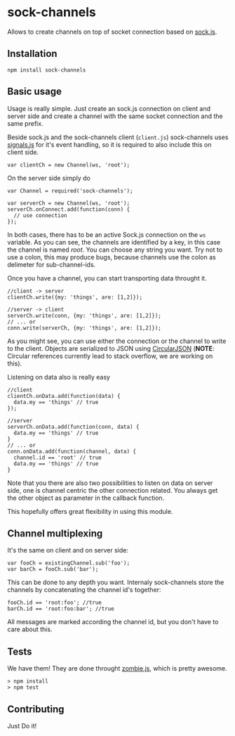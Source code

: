 sock-channels
=============

Allows to create channels on top of socket connection based on
[sock.js](http://sockjs.org).

Installation
------------

    npm install sock-channels

Basic usage
-----------

Usage is really simple. Just create an sock.js connection on client and server
side and create a channel with the same socket connection and the same prefix.

Beside sock.js and the sock-channels client (`client.js`) sock-channels uses
[signals.js](http://millermedeiros.github.com/js-signals/) for it's event
handling, so it is required to also include this on client side.

    var clientCh = new Channel(ws, 'root');

On the server side simply do

    var Channel = required('sock-channels');

    var serverCh = new Channel(ws, 'root');
    serverCh.onConnect.add(function(conn) {
      // use connection
    });

In both cases, there has to be an active Sock.js connection on the `ws`
variable. As you can see, the channels are identified by a key, in this case the
channel is named *root*. You can choose any string you want. Try not to use a
colon, this may produce bugs, because channels use the colon as delimeter for
sub-channel-ids.

Once you have a channel, you can start transporting data throught it.

    //client -> server
    clientCh.write({my: 'things', are: [1,2]});

    //server -> client
    serverCh.write(conn, {my: 'things', are: [1,2]});
    // ... or
    conn.write(serverCh, {my: 'things', are: [1,2]});

As you might see, you can use either the connection or the channel to write to
the client. Objects are serialized to JSON using
[CircularJSON](https://github.com/WebReflection/circular-json) (**NOTE**: Circular
references currently lead to stack overflow, we are working on this).

Listening on data also is really easy

    //client
    clientCh.onData.add(function(data) {
      data.my == 'things' // true
    });

    //server
    serverCh.onData.add(function(conn, data) {
      data.my == 'things' // true
    }
    // ... or
    conn.onData.add(function(channel, data) {
      channel.id == 'root' // true
      data.my == 'things' // true
    }

Note that you there are also two possibilities to listen on data on server side,
one is channel centric the other connection related. You always get the other
object as parameter in the callback function.

This hopefully offers great flexibility in using this module.

Channel multiplexing
--------------------

It's the same on client and on server side:

    var fooCh = existingChannel.sub('foo');
    var barCh = fooCh.sub('bar');

This can be done to any depth you want. Internaly sock-channels store the
channels by concatenating the channel id's together:

    fooCh.id == 'root:foo'; //true
    barCh.id == 'root:foo:bar'; //true

All messages are marked according the channel id, but you don't have to care
about this.

Tests
-----

We have them! They are done throught [zombie.js](http://zombie.labnotes.org/),
which is pretty awesome.

    > npm install
    > npm test

Contributing
------------

Just Do it!
